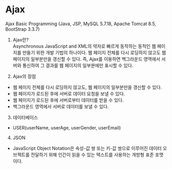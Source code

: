 # Ajax
Ajax Basic Programming  (Java, JSP, MySQL 5.7.18, Apache Tomcat 8.5, BootStrap 3.3.7)
  
1. Ajax란?  
Asynchronous JavaScript and XML의 약자로 빠르게 동작하는 동적인 웹 페이지를 만들기 위한 개발 기법의 하나이다. 웹 페이지 전체를 다시 로딩하지 않고도 웹 페이지의 일부분만을 갱신할 수 있다. 즉, Ajax를 이용하면 백그라운드 영역에서 서버와 통신하여 그 결과를 웹 페이지의 일부분에만 표시할 수 있다.

2. Ajax의 장점  
-  웹 페이지 전체를 다시 로딩하지 않고도, 웹 페이지의 일부분만을 갱신할 수 있다.
-  웹 페이지가 로드된 후에 서버로 데이터 요청을 보낼 수 있다.
-  웹 페이지가 로드된 후에 서버로부터 데이터를 받을 수 있다.
-  백그라운드 영역에서 서버로 데이터를 보낼 수 있다.
  
3. 데이터베이스
- USER(userName, userAge, userGender, userEmail)

4. JSON
- JavaScript Object Notation은 속성-값 쌍 또는 키-값 쌍으로 이루어진 데이터 오브젝트를 전달하기 위해 인간이 읽을 수 있는 텍스트를 사용하는 개방형 표준 포맷이다.
